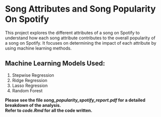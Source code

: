# Song Attributes and Song Popularity On Spotify
This project explores the different attributes of a song on Spotify to understand how each song attribute contributes to the overall popularity of a song on Spotify. It focuses on determining the impact of each attribute by using machine learning methods.

## Machine Learning Models Used: 
1. Stepwise Regression
2. Ridge Regression
3. Lasso Regression
4. Random Forest <br>

**Please see the file *song_popularity_spotify_report.pdf* for a detailed breakdown of the analysis. <br>
Refer to *code.Rmd* for all the code written.**

